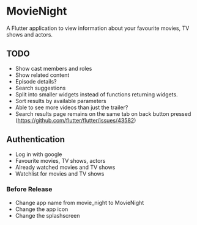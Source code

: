 # MovieNight

A Flutter application to view information about your favourite movies, TV shows and actors.

## TODO
- Show cast members and roles
- Show related content
- Episode details?
- Search suggestions
- Split into smaller widgets instead of functions returning widgets.
- Sort results by available parameters
- Able to see more videos than just the trailer?
- Search results page remains on the same tab on back button pressed (https://github.com/flutter/flutter/issues/43582)

## Authentication
- Log in with google
- Favourite movies, TV shows, actors
- Already watched movies and TV shows
- Watchlist for movies and TV shows

### Before Release
- Change app name from movie_night to MovieNight
- Change the app icon
- Change the splashscreen
